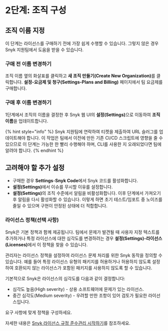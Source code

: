 # 2단계: 조직 구성

## 조직 이름 지정

이 단계는 라이선스를 구매하기 전에 가장 쉽게 수행할 수 있습니다. 그렇지 않은 경우 Snyk 지원팀에서 도움을 받을 수 있습니다.

### 구매 전 이름 변경하기

조직 이름 옆의 화살표를 클릭하고 **새 조직 만들기(Create New Organization)**&#xB97C; 클릭합니다. **설정-요금제 및 청구(Settings-Plans and Billing)** 페이지에서 팀 요금제를 구매합니다.

### 구매 후 이름 변경하기

1단계에서 조직의 이름을 결정한 후 Snyk 웹 UI의 **설정(Settings)**&#xC73C;로 이동하여 **조직 이름**을 업데이트합니다.

{% hint style="info" %}
Snyk 지원팀에 연락하여 티켓을 제출하여 URL 슬러그를 업데이트해야 합니다. 이 작업은 팀에서 이전에 만든 기존 CI/CD 스크립트에 영향을 줄 수 있으므로 이 단계는 가능한 한 빨리 수행해야 하며, CLI를 사용한 지 오래되었다면 팀에 알려야 합니다.
{% endhint %}

## 고려해야 할 추가 설정

* 구매한 경우 **Settings**-**Snyk Code**에서 Snyk 코드를 활성화합니다.
* **설정(Settings)**&#xC5D0;서 이슈를 무시할 이유를 설정합니다.
* **설정(Settings)**&#xC758; 조직 수준에서 알림을 비활성화합니다. 이후 단계에서 가져오기 후 알림을 다시 활성화할 수 있습니다. 이렇게 하면 초기 테스트/임포트 중 노이즈를 줄일 수 있으며 구현이 안정된 상태에 더 적합합니다.

### 라이선스 정책(선택 사항)

Snyk은 기본 정책과 함께 제공됩니다. 팀에서 문제가 발견될 때 사용자 지정 텍스트를 추가하거나 특정 라이선스에 대한 심각도를 변경하려는 경우 **설정(Settings)-라이선스(Licenses)**&#xC5D0;서 이 정책을 찾을 수 있습니다.

관리자는 라이선스 정책을 설정하여 라이선스 문제 처리를 위한 Snyk 동작을 정의할 수 있습니다. 예를 들어 특정 라이선스 유형의 패키지를 허용하거나 허용하지 않도록 설정하여 호환되지 않는 라이선스가 포함된 패키지를 사용하지 않도록 할 수 있습니다.

기본적으로 Snyk은 라이선스의 심각도를 다음과 같이 결정합니다:

* 심각도 높음(High severity) - 상용 소프트웨어에 문제가 있는 라이선스.
* 중간 심각도(Medium severity) - 우려할 만한 조항이 있어 검토가 필요한 라이선스입니다.&#x20;

요구 사항에 맞게 정책을 구성하세요.

자세한 내용은 [Snyk 라이선스 규정 준수관리 시작하기](../../../scan-with-snyk/snyk-open-source/scan-open-source-libraries-and-licenses/snyk-license-compliance-management.md)를 참조하세요.
